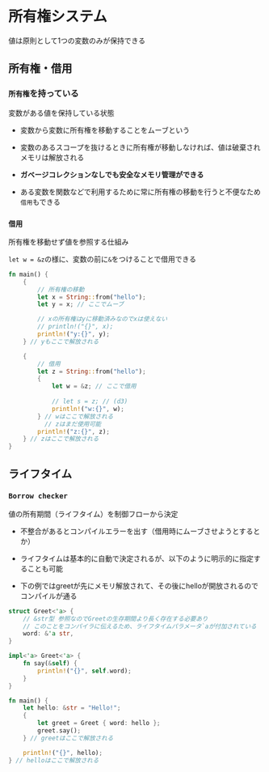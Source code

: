 # 所有権システム

値は原則として1つの変数のみが保持できる

## 所有権・借用
    
### `所有権`を持っている
変数がある値を保持している状態
    
- 変数から変数に所有権を移動することをムーブという

- 変数のあるスコープを抜けるときに所有権が移動しなければ、値は破棄されメモリは解放される 

- **ガベージコレクションなしでも安全なメモリ管理ができる**

- ある変数を関数などで利用するために常に所有権の移動を行うと不便なため`借用`もできる

### `借用`
所有権を移動せず値を参照する仕組み

`let w = &z`の様に、変数の前に`&`をつけることで借用できる

```rust
fn main() {
    {
        // 所有権の移動
        let x = String::from("hello");
        let y = x; // ここでムーブ

        // xの所有権はyに移動済みなのでxは使えない
        // println!("{}", x);
        println!("y:{}", y);
    } // yもここで解放される

    {
        // 借用
        let z = String::from("hello");
        {
            let w = &z; // ここで借用
            
            // let s = z; // (d3)
            println!("w:{}", w);
        } // wはここで解放される
          // zはまだ使用可能
        println!("z:{}", z);
    } // zはここで解放される
}
```

## ライフタイム

### `Borrow checker`
値の所有期間（ライフタイム）を制御フローから決定

- 不整合があるとコンパイルエラーを出す（借用時にムーブさせようとするとか）

- ライフタイムは基本的に自動で決定されるが、以下のように明示的に指定することも可能

- 下の例ではgreetが先にメモリ解放されて、その後にhelloが開放されるのでコンパイルが通る

```rust
struct Greet<'a> {
    // &str型 参照なのでGreetの生存期間より長く存在する必要あり
    // このことをコンパイラに伝えるため、ライフタイムパラメータ`aが付加されている
    word: &'a str,   
}

impl<'a> Greet<'a> {
    fn say(&self) {
        println!("{}", self.word);
    }
}

fn main() {
    let hello: &str = "Hello!";　
    {
        let greet = Greet { word: hello };
        greet.say();
    } // greetはここで解放される

    println!("{}", hello);
} // helloはここで解放される
``` 
